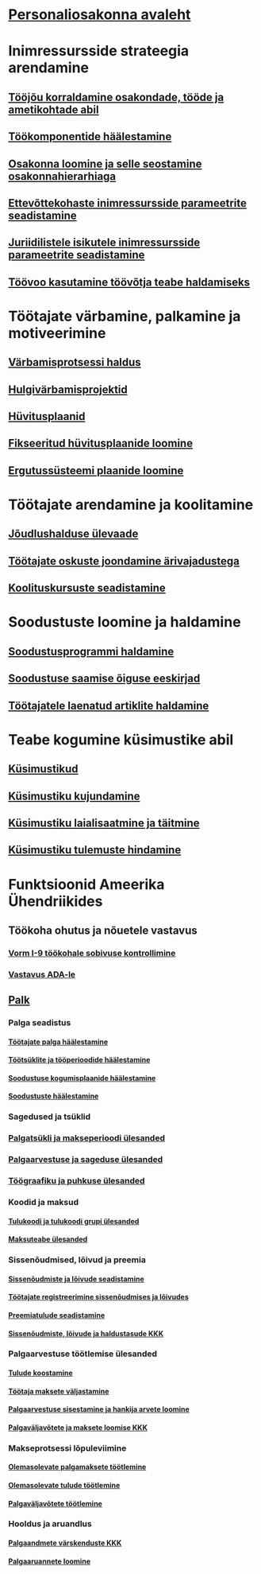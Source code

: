 # [Personaliosakonna avaleht](index.md)
# Inimressursside strateegia arendamine
## [Tööjõu korraldamine osakondade, tööde ja ametikohtade abil](departments-jobs-positions.md)
## [Töökomponentide häälestamine](create-job.md)
## [Osakonna loomine ja selle seostamine osakonnahierarhiaga](create-department-add-department-hierarchy.md)
## [Ettevõttekohaste inimressursside parameetrite seadistamine](set-up-company-specific-hr-parameters.md)
## [Juriidilistele isikutele inimressursside parameetrite seadistamine](set-up-hr-parameters-across-legal-entities.md)
## [Töövoo kasutamine töövõtja teabe haldamiseks](workflow-manage-employee-information.md)
# Töötajate värbamine, palkamine ja motiveerimine
## [Värbamisprotsessi haldus](manage-recruiting-process.md)
## [Hulgivärbamisprojektid](mass-hire-projects.md)
## [Hüvitusplaanid](compensation-plans.md)
## [Fikseeritud hüvitusplaanide loomine](create-fixed-compensation-plans.md)
## [Ergutussüsteemi plaanide loomine](create-variable-compensation-plans.md)
# Töötajate arendamine ja koolitamine
## [Jõudlushalduse ülevaade](performance-management-overview.md)
## [Töötajate oskuste joondamine ärivajadustega](skills.md)
## [Koolituskursuste seadistamine](courses.md)
# Soodustuste loomine ja haldamine
## [Soodustusprogrammi haldamine](manage-benefit-program.md)
## [Soodustuse saamise õiguse eeskirjad](benefit-eligibility-policies.md)
## [Töötajatele laenatud artiklite haldamine](loan-items.md)
# Teabe kogumine küsimustike abil
## [Küsimustikud](questionnaires.md)
## [Küsimustiku kujundamine](design-questionnaires.md)
## [Küsimustiku laialisaatmine ja täitmine](distribute-questionnaires.md)
## [Küsimustiku tulemuste hindamine](evaluate-questionnaire-results.md)
# Funktsioonid Ameerika Ühendriikides
## Töökoha ohutus ja nõuetele vastavus
### [Vorm I-9 töökohale sobivuse kontrollimine](localizations/noam-usa-form-i-9-verification.md)
### [Vastavus ADA-le](localizations/noam-usa-comply-ada.md)
## [Palk](localizations/noam-usa-payroll.md)
### Palga seadistus
#### [Töötajate palga häälestamine](localizations/noam-usa-worker-position-payroll-tasks.md)
#### [Töötsüklite ja tööperioodide häälestamine](localizations/noam-usa-work-cycle-work-period-tasks.md)
#### [Soodustuse kogumisplaanide häälestamine ](localizations/noam-usa-benefit-accrual-plan-tasks.md)
#### [Soodustuste häälestamine](localizations/noam-usa-benefit-set-up-tasks.md)
### Sagedused ja tsüklid
### [Palgatsükli ja makseperioodi ülesanded](localizations/noam-usa-pay-cycle-pay-period-tasks-sample.md)
### [Palgaarvestuse ja sageduse ülesanded](localizations/noam-usa-payroll-calculation-frequencies-tasks.md)
### [Töögraafiku ja puhkuse ülesanded](localizations/noam-usa-work-schedule-leave-tasks.md)
### Koodid ja maksud
#### [Tulukoodi ja tulukoodi grupi ülesanded](localizations/noam-usa-earning-code-group-tasks.md)
#### [Maksuteabe ülesanded](localizations/noam-usa-tax-information-tasks.md)
### Sissenõudmised, lõivud ja preemia
#### [Sissenõudmiste ja lõivude seadistamine](localizations/noam-usa-garnishment-tax-levy-set-up-tasks.md)
#### [Töötajate registreerimine sissenõudmises ja lõivudes](localizations/noam-usa-garnishment-tax-levy-enrollment-tasks.md)
#### [Preemiatulude seadistamine ](localizations/noam-usa-premium-earning-setup-tasks.md)
#### [Sissenõudmiste, lõivude ja haldustasude KKK](localizations/noam-usa-garnishment-tax-levy-administrative-fees.md)
### Palgaarvestuse töötlemise ülesanded
#### [Tulude koostamine](localizations/noam-usa-earnings-generation-process.md)
#### [Töötaja maksete väljastamine](localizations/noam-usa-issue-worker-payments.md)
#### [Palgaarvestuse sisestamine ja hankija arvete loomine](localizations/noam-usa-post-payroll-generate-vendor-invoices.md)
#### [Palgaväljavõtete ja maksete loomise KKK](localizations/noam-usa-pay-statements-payment-generation-process.md)
### Makseprotsessi lõpuleviimine
#### [Olemasolevate palgamaksete töötlemine](localizations/noam-usa-existing-payroll-payments.md)
#### [Olemasolevate tulude töötlemine](localizations/noam-usa-existing-earnings.md)
#### [Palgaväljavõtete töötlemine](localizations/noam-usa-pay-statements.md)
### Hooldus ja aruandlus
#### [Palgaandmete värskenduste KKK](localizations/noam-usa-payroll-data-updates.md)
#### [Palgaaruannete loomine](localizations/noam-usa-generate-payroll-reports.md)


